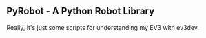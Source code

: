 ## PyRobot - A Python Robot Library

Really, it's just some scripts for understanding my EV3 with ev3dev.
